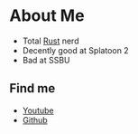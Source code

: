 # About Me

- Total [Rust](https://www.rust-lang.org) nerd
- Decently good at Splatoon 2
- Bad at SSBU

## Find me

- [Youtube](https://www.youtube.com/channel/UCNxFBIjv_78L2HpHI5oKYTQ)
- [Github](https://github.com/Cyborus04)
